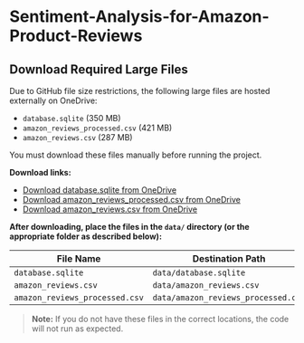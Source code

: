 # Sentiment-Analysis-for-Amazon-Product-Reviews

## Download Required Large Files

Due to GitHub file size restrictions, the following large files are hosted externally on OneDrive:

- `database.sqlite` (350 MB)
- `amazon_reviews_processed.csv` (421 MB)
- `amazon_reviews.csv` (287 MB)

You must download these files manually before running the project.

**Download links:**
- [Download database.sqlite from OneDrive](https://1drv.ms/u/c/f106849beb47394f/ERPDGXtBjblLleDAx9GBppgB3TeLZoafhPe6F2ZnB1VYaA?e=upoAoh)
- [Download amazon_reviews_processed.csv from OneDrive](https://1drv.ms/x/c/f106849beb47394f/EfROmvbWNYdCtEf81ZU33ukBPU3XIVB4LRGRyAudLrwlKw?e=ywd7ZO)
- [Download amazon_reviews.csv from OneDrive](https://1drv.ms/x/c/f106849beb47394f/EVYaJQbeyJFFlHxMWAdtQQgBNIsAhAw03g72ul41qXMeAg?e=0AtnuD)

**After downloading, place the files in the `data/` directory (or the appropriate folder as described below):**

| File Name                   | Destination Path         |
|-----------------------------|-------------------------|
| `database.sqlite`           | `data/database.sqlite`  |
| `amazon_reviews.csv`        | `data/amazon_reviews.csv`        |
| `amazon_reviews_processed.csv` | `data/amazon_reviews_processed.csv` |


> **Note:** If you do not have these files in the correct locations, the code will not run as expected.
